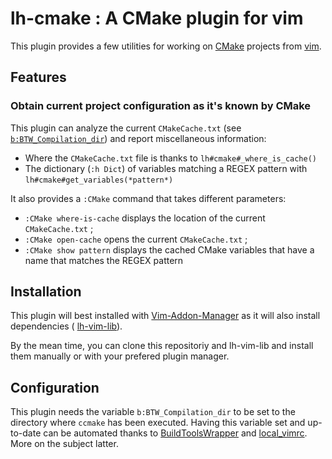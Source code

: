 lh-cmake : A CMake plugin for vim
========

This plugin provides a few utilities for working on [CMake](http://www.cmake.org) projects from
[vim](http://www.vim.org).

## Features
### Obtain current project configuration as it's known by CMake

This plugin can analyze the current `CMakeCache.txt` (see
[`b:BTW_Compilation_dir`](#configuration)) and report miscellaneous
information:

* Where the `CMakeCache.txt` file is thanks to `lh#cmake#_where_is_cache()`
* The dictionary (`:h Dict`) of variables matching a REGEX pattern with
  `lh#cmake#get_variables(*pattern*)`

It also provides a `:CMake` command that takes different parameters:

* `:CMake where-is-cache` displays the location of the current `CMakeCache.txt` ;
* `:CMake open-cache` opens the current `CMakeCache.txt` ;
* `:CMake show pattern` displays the cached CMake variables that have a name
  that matches the REGEX pattern


## Installation

This plugin will best installed with
[Vim-Addon-Manager](https://github.com/MarcWeber/vim-addon-manager) as it will
also install
dependencies ( [lh-vim-lib](http://code.google.com/p/lh-vim/wiki/lhVimLib)).

By the mean time, you can clone this repositoriy and lh-vim-lib and install
them manually or with your prefered plugin manager.


## Configuration

This plugin needs the variable `b:BTW_Compilation_dir` to be set to the
directory where `ccmake` has been executed. Having this variable set and
up-to-date can be automated thanks to
[BuildToolsWrapper](http://code.google.com/p/lh-vim/wiki/BTW) and
[local_vimrc](http://code.google.com/p/lh-vim/source/browse/misc/trunk/plugin/local_vimrc.vim).
More on the subject latter.
